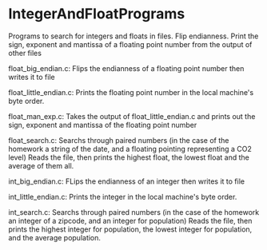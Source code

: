 IntegerAndFloatPrograms
=======================

Programs to search for integers and floats in files. Flip endianness. Print the sign, exponent and mantissa of a floating point number from the output of other files

float_big_endian.c: Flips the endianness of a floating point number then writes it to file

float_little_endian.c: Prints the floating point number in the local machine's byte order.

float_man_exp.c: Takes the output of float_little_endian.c and prints out the sign, exponent and mantissa of the floating point number

float_search.c: Searchs through paired numbers (in the case of the homework a string of the date, and a floating pointing representing a CO2 level)
Reads the file, then prints the highest float, the lowest float and the average of them all.

int_big_endian.c: FLips the endianness of an integer then writes it to file

int_little_endian.c: Prints the integer in the local machine's byte order.

int_search.c: Searchs through paired numbers (in the case of the homework an integer of a zipcode, and an integer for population)
Reads the file, then prints the highest integer for population, the lowest integer for population, and the average population.
